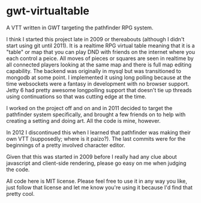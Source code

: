 gwt-virtualtable
================

A VTT written in GWT targeting the pathfinder RPG system.

I think I started this project late in 2009 or thereabouts (although I didn't start using git until 2011).  It is a realtime RPG virtual table meaning that it 
is a "table" or map that you can play DND with friends on the internet where you each control a peice. 
All moves of pieces or squares are seen in realtime by all connected players looking at the same map and there is full map editing capability.
The backend was originally in mysql but was transitioned to mongodb at some point.
I implemented it using long polling because at the time websockets were a fantasy in development with no browser support.  
Jetty 6 had pretty awesome longpolling support that doesn't tie up threads using continuations so that was cutting edge at the time.

I worked on the project off and on and in 2011 decided to target the pathfinder system specifically, and brought a 
few friends on to help with creating a setting and doing art.  All the code is mine, however.

In 2012 I discontinued this when I learned that pathfinder was making their own VTT (supposedly; where is it paizo?). 
The last commits were for the beginnings of a pretty involved character editor.

Given that this was started in 2009 before I really had any clue about javascript and client-side rendering, 
please go easy on me when judging the code.

All code here is MIT license.  Please feel free to use it in any way you like, just follow that license and let me know you're
using it because I'd find that pretty cool.
